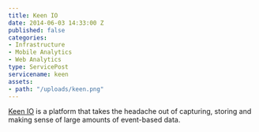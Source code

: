 ```yaml
---
title: Keen IO
date: 2014-06-03 14:33:00 Z
published: false
categories:
- Infrastructure
- Mobile Analytics
- Web Analytics
type: ServicePost
servicename: keen
assets:
- path: "/uploads/keen.png"
---
```


[Keen IO](https://keen.io/) is a platform that takes the headache out of capturing, storing and making sense of large amounts of event-based data.
